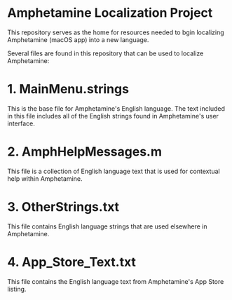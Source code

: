 # Amphetamine Localization Project
This repository serves as the home for resources needed to bgin localizing Amphetamine (macOS app) into a new language.

Several files are found in this repository that can be used to localize Amphetamine:

# 1. MainMenu.strings
This is the base file for Amphetamine's English language. The text included in this file includes all of the English strings found in Amphetamine's user interface.

# 2. AmphHelpMessages.m
This file is a collection of English language text that is used for contextual help within Amphetamine.

# 3. OtherStrings.txt
This file contains English language strings that are used elsewhere in Amphetamine.

# 4. App_Store_Text.txt
This file contains the English language text from Amphetamine's App Store listing.
